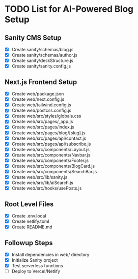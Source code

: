 # TODO List for AI-Powered Blog Setup

## Sanity CMS Setup

- [x] Create sanity/schemas/blog.js
- [x] Create sanity/schemas/author.js
- [x] Create sanity/deskStructure.js
- [x] Create sanity/sanity.config.js

## Next.js Frontend Setup

- [x] Create web/package.json
- [x] Create web/next.config.js
- [x] Create web/tailwind.config.js
- [x] Create web/postcss.config.js
- [x] Create web/src/styles/globals.css
- [x] Create web/src/pages/\_app.js
- [x] Create web/src/pages/index.js
- [x] Create web/src/pages/blog/[slug].js
- [x] Create web/src/pages/api/contact.js
- [x] Create web/src/pages/api/subscribe.js
- [x] Create web/src/components/Layout.js
- [x] Create web/src/components/Navbar.js
- [x] Create web/src/components/Footer.js
- [x] Create web/src/components/BlogCard.js
- [x] Create web/src/components/SearchBar.js
- [x] Create web/src/lib/sanity.js
- [x] Create web/src/lib/aiSearch.js
- [x] Create web/src/hooks/usePosts.js

## Root Level Files

- [x] Create .env.local
- [x] Create netlify.toml
- [x] Create README.md

## Followup Steps

- [x] Install dependencies in web/ directory
- [x] Initialize Sanity project
- [x] Test serverless functions
- [ ] Deploy to Vercel/Netlify
